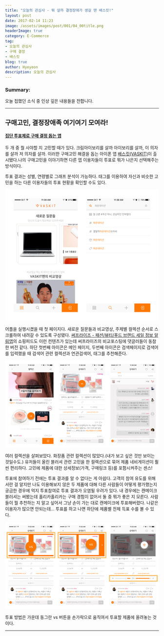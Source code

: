 ```yaml
---
title: "오늘의 관심사 - 뭐 살까 결정장애가 생길 땐 배스킷!"
layout: post
date: 2017-02-14 11:23
image: /assets/images/post/001/04_00title.png
headerImage: true
category: E-Commerce
tag:
- 오늘의 관심사
- 구매 결정
- 배스킷
blog: true
author: Hyeyeon
description: 오늘의 관심사
---
```


### Summary:

오늘 접했던 소식 중 인상 깊은 내용들을 전합니다.

---


## 구매고민, 결정장애족 여기여기 모여라!

#### [집단 투표제로 구매 결정 돕는 앱](http://www.venturesquare.net/743314)

두 개 중 뭘 사야할 지 고민할 때가 있다. 크림아이보리를 살까 아이보리를 살까, 이 의자를 살까 저 의자를 살까. 이러한 구매고민 해결을 돕는 아이폰 앱 [배스킷(VASKIT)](https://appsto.re/kr/bUJ3gb.i)이 출시됐다.나의 구매고민을 이야기하면 다른 앱 이용자들이 투표로 뭐가 나은지 선택해주는 방식이다.

투표 결과는 성별, 연령별로 그래프 분석이 가능하다. 태그를 이용하여 자신과 비슷한 고민을 하는 다른 이용자들의 투표 현황을 확인할 수도 있다.

![pic1](/assets/images/post/001/61_01.png)

어플을 실행시켰을 때 첫 페이지다. 새로운 질문들과 비교영상, 주제별 컬렉션 순서로 스크롤하여 내려갈 수 있도록 구성됐다. [써프라이즈 - 패션/뷰티/푸드 브랜드 세일 정보 알림앱](https://appsto.re/kr/io8F6.i)의 쇼핑피드도 이런 컨텐츠가 있는데 써프라이즈의 비교포스팅에 댓글러들이 동참한 버전 같다. 하단 첫번째 아이콘은 메인 페이지, 두번째 아이콘은 검색페이지로 검색어를 입력했을 때 검색어 관련 컬렉션과 연관검색어, 태그를 추천해준다.

![pic2](/assets/images/post/001/61_02.png)

여러 컬렉션을 살펴보았다. 화장품 관련 컬렉션이 많았다.(내가 보고 싶은 것만 보이는 것일수도.) 유저들이 올린 블러셔 관련 고민을 한 컬렉션으로 묶어 제품 네비게이션이 훨씬 편리하다. 고민에 제품에 대한 상세정보(가격, 구매링크 등)를 포함시켜주는 센스!

투표에 참여하기 전에는 투표 결과를 알 수 없다는 게 아쉽다. 고객의 참여 유도를 위해서란 걸 알지만 나도 이용해보지 않은 두 제품에 대해 다른 사람들이 어떻게 평가했는지 궁금한 경우에 억지 투표참여로 투표 결과가 오염될 우려가 있다. 내 경우에는 캔메이크 블러셔는 써봤는데 홀리카홀리카는 구매 경험이 없어서 둘 중 뭐가 좋은 지 모른다. 사람들이 뭘 추천하는 지 알고 싶어서 그냥 손이 가는 대로 캔메이크에 투표해버렸다. 나같은 이용자가 많으면 안되는데... 투표를 하고 나면 하단에 제품별 전체 득표 수를 볼 수 있다.

![pic3](/assets/images/post/001/61_03.png)
<figcaption class='caption'>투표 방법은 가운데 동그란 vs 버튼을 손가락으로 움직여서 투표할 제품에 올려놓는 것이다.</figcaption>

---
